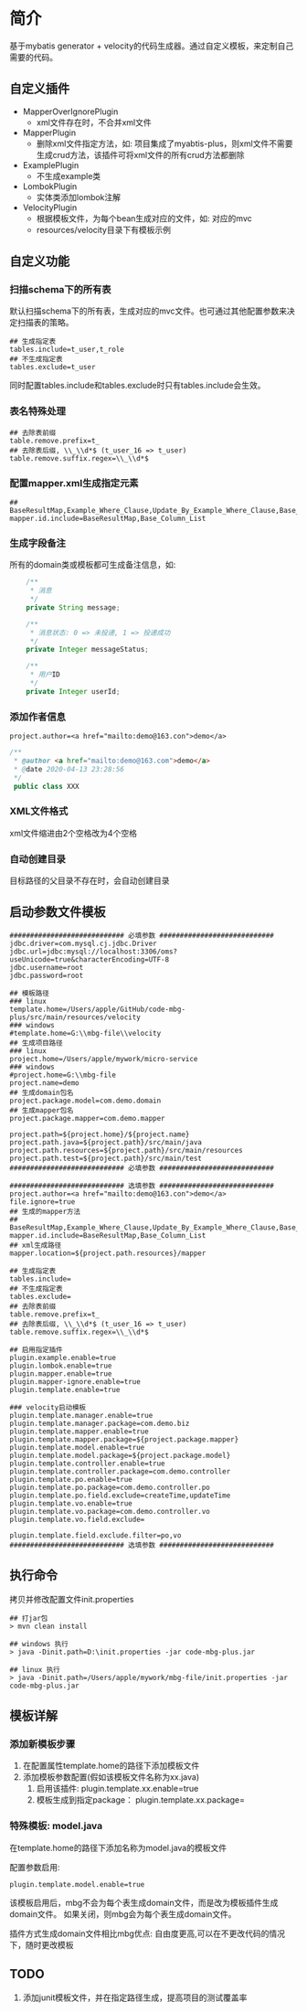 # 简介

基于mybatis generator + velocity的代码生成器。通过自定义模板，来定制自己需要的代码。

## 自定义插件

- MapperOverIgnorePlugin
	- xml文件存在时，不合并xml文件
- MapperPlugin
	- 删除xml文件指定方法，如: 项目集成了myabtis-plus，则xml文件不需要生成crud方法，该插件可将xml文件的所有crud方法都删除
- ExamplePlugin
	- 不生成example类 
- LombokPlugin
	- 实体类添加lombok注解
- VelocityPlugin
	- 根据模板文件，为每个bean生成对应的文件，如: 对应的mvc
	- resources/velocity目录下有模板示例


## 自定义功能

### 扫描schema下的所有表

默认扫描schema下的所有表，生成对应的mvc文件。也可通过其他配置参数来决定扫描表的策略。

```properties
## 生成指定表
tables.include=t_user,t_role
## 不生成指定表
tables.exclude=t_user
```
同时配置tables.include和tables.exclude时只有tables.include会生效。

### 表名特殊处理

```properties
## 去除表前缀
table.remove.prefix=t_
## 去除表后缀, \\_\\d*$ (t_user_16 => t_user)
table.remove.suffix.regex=\\_\\d*$
```

### 配置mapper.xml生成指定元素

```
## BaseResultMap,Example_Where_Clause,Update_By_Example_Where_Clause,Base_Column_List,selectByExample,selectByPrimaryKey,deleteByPrimaryKey,deleteByExample,insert,insertSelective,countByExample,updateByExampleSelective,updateByExample,updateByPrimaryKeySelective,updateByPrimaryKey
mapper.id.include=BaseResultMap,Base_Column_List
```


### 生成字段备注

所有的domain类或模板都可生成备注信息，如: 

```java
    /**
     * 消息
     */
    private String message;

    /**
     * 消息状态: 0 => 未投递, 1 => 投递成功
     */
    private Integer messageStatus;

    /**
     * 用户ID
     */
    private Integer userId;
```

### 添加作者信息

```properties
project.author=<a href="mailto:demo@163.con">demo</a>
```

```java
/**
 * @author <a href="mailto:demo@163.com">demo</a>
 * @date 2020-04-13 23:28:56
 */
 public class XXX

```

### XML文件格式

xml文件缩进由2个空格改为4个空格

### 自动创建目录

目标路径的父目录不存在时，会自动创建目录

## 启动参数文件模板

```properties
############################ 必填参数 ############################
jdbc.driver=com.mysql.cj.jdbc.Driver
jdbc.url=jdbc:mysql://localhost:3306/oms?useUnicode=true&characterEncoding=UTF-8
jdbc.username=root
jdbc.password=root

## 模板路径
### linux
template.home=/Users/apple/GitHub/code-mbg-plus/src/main/resources/velocity
### windows
#template.home=G:\\mbg-file\\velocity
## 生成项目路径
### linux
project.home=/Users/apple/mywork/micro-service
### windows
#project.home=G:\\mbg-file
project.name=demo
## 生成domain包名
project.package.model=com.demo.domain
## 生成mapper包名
project.package.mapper=com.demo.mapper

project.path=${project.home}/${project.name}
project.path.java=${project.path}/src/main/java
project.path.resources=${project.path}/src/main/resources
project.path.test=${project.path}/src/main/test
############################ 必填参数 ############################

############################ 选填参数 ############################
project.author=<a href="mailto:demo@163.con">demo</a>
file.ignore=true
## 生成的mapper方法
## BaseResultMap,Example_Where_Clause,Update_By_Example_Where_Clause,Base_Column_List,selectByExample,selectByPrimaryKey,deleteByPrimaryKey,deleteByExample,insert,insertSelective,countByExample,updateByExampleSelective,updateByExample,updateByPrimaryKeySelective,updateByPrimaryKey
mapper.id.include=BaseResultMap,Base_Column_List
## xml生成路径
mapper.location=${project.path.resources}/mapper

## 生成指定表
tables.include=
## 不生成指定表
tables.exclude=
## 去除表前缀
table.remove.prefix=t_
## 去除表后缀, \\_\\d*$ (t_user_16 => t_user)
table.remove.suffix.regex=\\_\\d*$

## 启用指定插件
plugin.example.enable=true
plugin.lombok.enable=true
plugin.mapper.enable=true
plugin.mapper-ignore.enable=true
plugin.template.enable=true

### velocity启动模板
plugin.template.manager.enable=true
plugin.template.manager.package=com.demo.biz
plugin.template.mapper.enable=true
plugin.template.mapper.package=${project.package.mapper}
plugin.template.model.enable=true
plugin.template.model.package=${project.package.model}
plugin.template.controller.enable=true
plugin.template.controller.package=com.demo.controller
plugin.template.po.enable=true
plugin.template.po.package=com.demo.controller.po
plugin.template.po.field.exclude=createTime,updateTime
plugin.template.vo.enable=true
plugin.template.vo.package=com.demo.controller.vo
plugin.template.vo.field.exclude=

plugin.template.field.exclude.filter=po,vo
############################ 选填参数 ############################
```

## 执行命令

拷贝并修改配置文件init.properties

```shell
## 打jar包
> mvn clean install

## windows 执行
> java -Dinit.path=D:\init.properties -jar code-mbg-plus.jar

## linux 执行
> java -Dinit.path=/Users/apple/mywork/mbg-file/init.properties -jar code-mbg-plus.jar
```

## 模板详解

### 添加新模板步骤

1. 在配置属性template.home的路径下添加模板文件
2. 添加模板参数配置(假如该模板文件名称为xx.java)
	1. 启用该插件: plugin.template.xx.enable=true
	2. 模板生成到指定package： plugin.template.xx.package=

### 特殊模板: model.java

在template.home的路径下添加名称为model.java的模板文件

配置参数启用:

```properties
plugin.template.model.enable=true
```

该模板启用后，mbg不会为每个表生成domain文件，而是改为模板插件生成domain文件。 如果关闭，则mbg会为每个表生成domain文件。 

插件方式生成domain文件相比mbg优点: 自由度更高,可以在不更改代码的情况下，随时更改模板

## TODO

1. 添加junit模板文件，并在指定路径生成，提高项目的测试覆盖率



	 